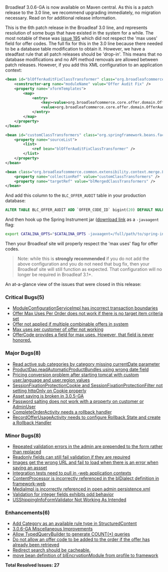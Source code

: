 Broadleaf 3.0.6-GA is now available on Maven central. As this is a patch release to the 3.0 line, we recommend upgrading immediately, no migration necessary. Read on for additional release information.

This is the 6th patch release in the Broadleaf 3.0 line, and represents resolution of some bugs that have existed in the system for a while. The most notable of these was [issue 195](https://github.com/BroadleafCommerce/BroadleafCommerce/issues/195) which did not respect the 'max uses' field for offer codes. The full fix for this in the 3.0 line because there needed to be a database table modification to obtain it. However, we have a steadfast rule that all patch releases should be 'drop-in'. This means that no database modifications and no API method removals are allowed between patch releases. However, if you add this XML configuration to an application context:

```xml
<bean id="blOfferAuditFixClassTransformer" class="org.broadleafcommerce.common.extensibility.jpa.copy.DirectCopyClassTransformer">
    <constructor-arg name="moduleName" value="Offer Audit Fix" />
    <property name="xformTemplates">
        <map>
            <entry>
                <key><value>org.broadleafcommerce.core.offer.domain.OfferAuditImpl</value></key>
                <value>org.broadleafcommerce.core.offer.domain.OfferAuditWeaveImpl</value>
            </entry>
        </map>
    </property>
</bean>

<bean id="customClassTransformers" class="org.springframework.beans.factory.config.ListFactoryBean">
    <property name="sourceList">
        <list>
            <ref bean="blOfferAuditFixClassTransformer" />
        </list>
    </property>
</bean>

<bean class="org.broadleafcommerce.common.extensibility.context.merge.LateStageMergeBeanPostProcessor">
    <property name="collectionRef" value="customClassTransformers" />
    <property name="targetRef" value="blMergedClassTransformers" />
</bean>
```

And add this column to the `BLC_OFFER_AUDIT` table in your production database:
```sql
ALTER TABLE BLC_OFFER_AUDIT ADD `OFFER_CODE_ID` bigint(20) DEFAULT NULL;
```

And then hook up the Spring Instrument jar ([download link](https://github.com/BroadleafCommerce/DemoSite/blob/master/lib/spring-instrument-3.2.2.RELEASE.jar?raw=true) as a `-javaagent` flag:
```bash
export CATALINA_OPTS="$CATALINA_OPTS -javaagent=/full/path/to/spring-instrument-3.2.2.RELEASE.jar "
```

Then your Broadleaf site will properly respect the 'max uses' flag for offer codes.

> Note: while this is **strongly recommended** if you do not add the above configuration and you do not need that bug fix, then your Broadleaf site will still function as expected. That configuration will no longer be required in Broadleaf 3.1+.

An at-a-glance view of the issues that were closed in this release:

### Critical Bugs(5)
- [ModuleConfigurationServiceImpl has incorrect transaction boundaries](https://github.com/BroadleafCommerce/BroadleafCommerce/issues/560)
- [Offer Max Uses Per Order does not work if there is no target item criteria set](https://github.com/BroadleafCommerce/BroadleafCommerce/issues/548)
- [Offer not applied if multiple combinable offers in system](https://github.com/BroadleafCommerce/BroadleafCommerce/issues/507)
- [Max uses per customer of offer not working ](https://github.com/BroadleafCommerce/BroadleafCommerce/issues/493)
- [OfferCode provides a field for max uses.  However, that field is never honored.](https://github.com/BroadleafCommerce/BroadleafCommerce/issues/195)

### Major Bugs(8)
- [Read active sub categories by category missing currentDate parameter](https://github.com/BroadleafCommerce/BroadleafCommerce/issues/565)
- [ProductDao.readAutomaticProductBundles using wrong date field](https://github.com/BroadleafCommerce/BroadleafCommerce/issues/546)
- [Pricing conversion problem after starting tomcat with custom user.language and user.region values](https://github.com/BroadleafCommerce/BroadleafCommerce/issues/542)
- [SessionFixationProtectionCookie and SessionFixationProtectionFilter not setting httpOnly on Cookie properly](https://github.com/BroadleafCommerce/BroadleafCommerce/issues/536)
- [Asset saving is broken in 3.0.5-GA](https://github.com/BroadleafCommerce/BroadleafCommerce/issues/531)
- [Password salting does not work with a property on customer or AdminUser](https://github.com/BroadleafCommerce/BroadleafCommerce/issues/441)
- [CompleteOrderActivity needs a rollback handler](https://github.com/BroadleafCommerce/BroadleafCommerce/issues/388)
- [RecordOfferUsageActivity needs to configure Rollback State and create a Rollback Handler](https://github.com/BroadleafCommerce/BroadleafCommerce/issues/92)

### Minor Bugs(8)
- [Repeated validation errors in the admin are prepended to the form rather than replaced](https://github.com/BroadleafCommerce/BroadleafCommerce/issues/554)
- [Readonly fields can still fail validation if they are required](https://github.com/BroadleafCommerce/BroadleafCommerce/issues/552)
- [Images get the wrong URL and fail to load when there is an error when saving an assset](https://github.com/BroadleafCommerce/BroadleafCommerce/issues/551)
- [Integration tests need to pull in -web application contexts](https://github.com/BroadleafCommerce/BroadleafCommerce/issues/538)
- [ContentProcessor is incorrectly referenced in the blDialect definition in framework-web](https://github.com/BroadleafCommerce/BroadleafCommerce/issues/535)
- [MediaImpl is incorrectly referenced in open admin persistence.xml](https://github.com/BroadleafCommerce/BroadleafCommerce/issues/534)
- [Validation for integer fields exhibits odd behavior](https://github.com/BroadleafCommerce/BroadleafCommerce/issues/397)
- [USShippingInfoFormValidator Not Working As Intended](https://github.com/BroadleafCommerce/BroadleafCommerce/issues/153)

### Enhancements(6)
- [Add Category as an available rule type in StructuredContent](https://github.com/BroadleafCommerce/BroadleafCommerce/issues/559)
- [3.0.6-GA Miscellaneous Improvements](https://github.com/BroadleafCommerce/BroadleafCommerce/issues/550)
- [Allow TypedQueryBuilder to generate COUNT(*) queries](https://github.com/BroadleafCommerce/BroadleafCommerce/issues/549)
- [Do not allow an offer code to be added to the order if the offer has already been retrieved](https://github.com/BroadleafCommerce/BroadleafCommerce/issues/547)
- [Redirect search should be cacheable.](https://github.com/BroadleafCommerce/BroadleafCommerce/issues/466)
- [move bean definition of blEncryptionModule from profile to framework](https://github.com/BroadleafCommerce/BroadleafCommerce/issues/200)

**Total Resolved Issues: 27**
